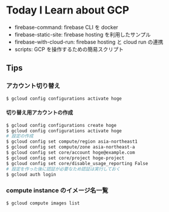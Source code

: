 # Today I Learn about GCP

- firebase-command: firebase CLI を docker
- firebase-static-site: firebase hosting を利用したサンプル
- firebase-with-cloud-run: firebase hosting と cloud run の連携
- scripts: GCP を操作するための簡易スクリプト

## Tips

### アカウント切り替え

```sh
$ gcloud config configurations activate hoge
```

#### 切り替え用アカウントの作成

```sh
$ gcloud config configurations create hoge
$ gcloud config configurations activate hoge
# 設定の作成
$ gcloud config set compute/region asia-northeast1
$ gcloud config set compute/zone asia-northeast-a
$ gcloud config set core/account hoge@example.com
$ gcloud config set core/project hoge-project
$ gcloud config set core/disable_usage_reporting False
# 設定を作った後に認証が必要なため認証は実行しておく
$ gcloud auth login
```

### compute instance のイメージ名一覧

```
$ gcloud compute images list
```

